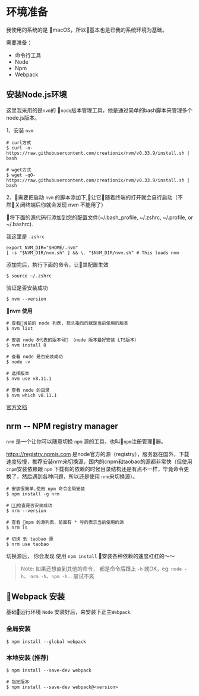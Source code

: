# 环境准备

我使用的系统的是 macOS，所以基本也是已我的系统环境为基础。

需要准备：

* 命令行工具
* Node
* Npm
* Webpack

## 安装Node.js环境

这里我采用的是`nvm`的 `node`版本管理工具，他是通过简单的bash脚本来管理多个node.js版本。

1、安装 `nvm` 
```
# curl方式
$ curl -o- https://raw.githubusercontent.com/creationix/nvm/v0.33.9/install.sh | bash

# wget方式
$ wget -qO- https://raw.githubusercontent.com/creationix/nvm/v0.33.9/install.sh | bash
```

2、需要把启动 `nvm` 的脚本添加下,让它随着终端的打开就会自行启动（不然关闭终端后你就会发现 nvm 不能用了）

将下面的源代码行添加到您的配置文件(~/.bash_profile, ~/.zshrc, ~/.profile, or ~/.bashrc). 

我这里是 `.zshrc`

```
export NVM_DIR="$HOME/.nvm"
[ -s "$NVM_DIR/nvm.sh" ] && \. "$NVM_DIR/nvm.sh" # This loads nvm
```

添加完后，执行下面的命令，让其配置生效

```
$ source ~/.zshrc
```

验证是否安装成功

```
$ nvm --version
```

**nvm 使用**

```
# 查看当前的 node 列表, 箭头指向的就是当前使用的版本
$ nvm list

# 安装 node 8代表的版本号 （node 版本最好安装 LTS版本）
$ nvm install 8

# 查看 node 是否安装成功
$ node -v

# 选择版本
$ nvm use v8.11.1

# 查看 node 的目录
$ nvm which v8.11.1
```

[官方文档](https://github.com/creationix/nvm)
## nrm -- NPM registry manager

`nrm` 是一个让你可以随意切换 `npm` 源的工具，也叫`npm`注册管理器。

https://registry.npmjs.com 是node官方的源（registry），服务器在国外，下载速度较慢，推荐安装nrm来切换源，国内的cnpm和taobao的源都非常快（但使用`cnpm`安装依赖跟 `npm` 下载有的依赖的时候目录结构还是有点不一样，毕竟命令更换了，然后遇到各种问题，所以还是使用 `nrm`来切换源）。

```
# 安装很简单,使用 npm 命令全局安装
$ npm install -g nrm

# 检查是否安装成功
$ nrm --version

# 查看 npm 的源列表，前面有 * 号的表示当前使用的源
$ nrm ls

# 切换 到 taobao 源
$ nrm use taobao

```

切换源后， 你会发现 使用 `npm install` 安装各种依赖的速度杠杠的～～

> Note: 如果还想直到其他的命令， 都是命令后跟上 `-h` 就OK，eg: `node -h`、 `nrm -h`、`npm -h`... 屡试不爽 

## Webpack 安装

基础运行环境 `Node` 安装好后，来安装下正主`Webpack`.

### 全局安装

```
$ npm install --global webpack
```

### 本地安装 (推荐)

```
$ npm install --save-dev webpack

# 指定版本
$ npm install --save-dev webpack@<version>
```
